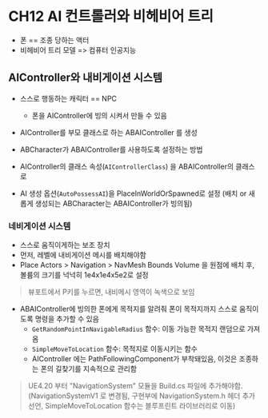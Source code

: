# **CH12 AI 컨트롤러와 비헤비어 트리**

- 폰 == 조종 당하는 액터
- 비헤비어 트리 모델 => 컴퓨터 인공지능

## AIController와 내비게이션 시스템

- 스스로 행동하는 캐릭터 == NPC
  - 폰을 AIController에 빙의 시켜서 만들 수 있음
  
- AIController를 부모 클래스로 하는 ABAIController 를 생성


-  ABCharacter가 ABAIController를 사용하도록 설정하는 방법
  - AIController의 클래스 속성(``AIControllerClass``) 을 ABAIController의 클래스로 
  - AI 생성 옵션(``AutoPossessAI``)을 PlaceInWorldOrSpawned로 설정 (배치 or 새롭게 생성되는 ABCharacter는 ABAIController가 빙의됨)

### 네비게이션 시스템

- 스스로 움직이게하는 보조 장치
- 먼저, 레벨에 내비게이션 메시를 배치해야함
- Place Actors > Navigation > NavMesh Bounds Volume 을 원점에 배치 후, 볼륨의 크기를 넉넉히 1e4x1e4x5e2로 설정

> 뷰포트에서 P키를 누르면, 내비메시 영역이 녹색으로 보임


- ABAIController에 빙의한 폰에게 목적지를 알려줘 폰이 목적지까지 스스로 움직이도록 명령을 추가할 수 있음
  - ``GetRandomPointInNavigableRadius`` 함수: 이동 가능한 목적지 랜덤으로 가져옴
  - ``SimpleMoveToLocation`` 함수: 목적지로 이동시키는 함수
  - AIController 에는 PathFollowingComponent가 부착돼있음, 이것은 조종하는 폰의 길찾기를 지속적으로 관리함

>  UE4.20 부터 "NavigationSystem" 모듈을 Build.cs 파일에 추가해야함.  (NavigationSystemV1 로 변경됨, 구현부에 NavigationSystem.h 헤더 추가 선언, SimpleMoveToLocation 함수는 블루프린트 라이브러리로 이동)
> 
> 